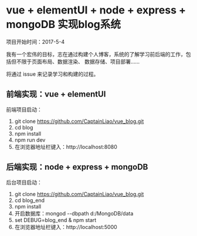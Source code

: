 # vue + elementUI + node + express + mongoDB 实现blog系统

项目开始时间：2017-5-4

我有一个宏伟的目标，志在通过构建个人博客，系统的了解学习前后端的工作，包括但不限于页面布局、数据渲染、
数据存储、项目部署......

将通过 issue 来记录学习和构建的过程。

## 前端实现：vue + elementUI

前端项目启动：

1.  git clone https://github.com/CaptainLiao/vue_blog.git
2.  cd blog
3.  npm install
4.  npm run dev
5.  在浏览器地址栏键入：http://localhost:8080

## 后端实现：node + express + mongoDB

后台项目启动：
1.  git clone https://github.com/CaptainLiao/vue_blog.git
2.  cd blog_end
3.  npm install
4.  开启数据库：mongod --dbpath d:/MongoDB/data
5.  set DEBUG=blog_end & npm start
6.  在浏览器地址栏键入：http://localhost:5000
